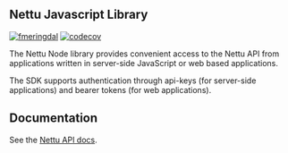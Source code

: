 ## Nettu Javascript Library
[![fmeringdal](https://circleci.com/gh/fmeringdal/nettu-sdk-js.svg?style=svg)](<LINK>)
[![codecov](https://codecov.io/gh/fmeringdal/nettu-sdk-js/branch/master/graph/badge.svg)](https://codecov.io/gh/fmeringdal/nettu-sdk-js)

The Nettu Node library provides convenient access to the Nettu API from applications written in server-side JavaScript or web based applications.

The SDK supports authentication through api-keys (for server-side applications) and bearer tokens (for web applications).

## Documentation

See the [Nettu API docs](https://docs.nettu.no/).
